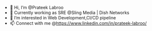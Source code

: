 - 👋 Hi, I’m @Prateek Labroo
- 🌱 Currently working as SRE @Sling Media | Dish Networks
- 👀 I’m interested in Web Development,CI/CD pipeline
- 📫 Connect with me @https://www.linkedin.com/in/prateek-labroo/

<!---
PLabroo/PLabroo is a ✨ special ✨ repository because its `README.md` (this file) appears on your GitHub profile.
You can click the Preview link to take a look at your changes.
--->
